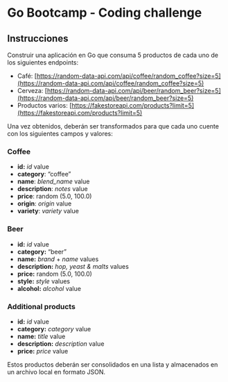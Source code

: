 # Go Bootcamp - Coding challenge

## Instrucciones

Construir una aplicación en Go que consuma 5 productos de cada uno de los siguientes endpoints:

- Café: [https://random-data-api.com/api/coffee/random_coffee?size=5](https://random-data-api.com/api/coffee/random_coffee?size=5)
- Cerveza: [https://random-data-api.com/api/beer/random_beer?size=5](https://random-data-api.com/api/beer/random_beer?size=5)
- Productos varios: [https://fakestoreapi.com/products?limit=5](https://fakestoreapi.com/products?limit=5)

Una vez obtenidos, deberán ser transformados para que cada uno cuente con los siguientes campos y valores:

### Coffee

- **id:** *id* value
- **category**: “coffee”
- **name**: *blend_name* value
- **description**: *notes* value
- **price**: random (5.0, 100.0)
- **origin**: *origin* value
- **variety**: *variety* value

### Beer

- **id:** *id* value
- **category:** “beer”
- **name:** *brand* + *name* values
- **description:** *hop, yeast & malts* values
- **price:** random (5.0, 100.0)
- **style:** *style* values
- **alcohol:** *alcohol* value

### Additional products

- **id:** *id* value
- **category:** *category* value
- **name:** *title* value
- **description:** *description* value
- **price:** *price* value

Estos productos deberán ser consolidados en una lista y almacenados en un archivo local en formato JSON.
